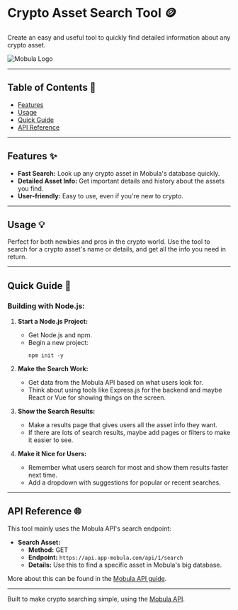 # Crypto Asset Search Tool 🪙

Create an easy and useful tool to quickly find detailed information about any crypto asset.

![Mobula Logo](https://i.imgur.com/YI8M066.png)

---

## Table of Contents 📖

- [Features](#features-)
- [Usage](#usage-)
- [Quick Guide](#quick-guide-)
- [API Reference](#api-reference-)

---

## Features ✨

- **Fast Search:** Look up any crypto asset in Mobula's database quickly.
- **Detailed Asset Info:** Get important details and history about the assets you find.
- **User-friendly:** Easy to use, even if you're new to crypto.

---

## Usage 💡

Perfect for both newbies and pros in the crypto world. Use the tool to search for a crypto asset's name or details, and get all the info you need in return.

---

## Quick Guide 🚀

### Building with Node.js:

1. **Start a Node.js Project:**
   - Get Node.js and npm.
   - Begin a new project:
     ```
     npm init -y
     ```

2. **Make the Search Work:**
   - Get data from the Mobula API based on what users look for.
   - Think about using tools like Express.js for the backend and maybe React or Vue for showing things on the screen.

3. **Show the Search Results:**
   - Make a results page that gives users all the asset info they want.
   - If there are lots of search results, maybe add pages or filters to make it easier to see.

4. **Make it Nice for Users:**
   - Remember what users search for most and show them results faster next time.
   - Add a dropdown with suggestions for popular or recent searches.

---

## API Reference 🌐

This tool mainly uses the Mobula API's search endpoint:

- **Search Asset:** 
  - **Method:** GET
  - **Endpoint:** `https://api.app-mobula.com/api/1/search`
  - **Details:** Use this to find a specific asset in Mobula's big database.

More about this can be found in the [Mobula API guide](https://developer.mobula.fi/reference/searchcryptodata).

---

Built to make crypto searching simple, using the [Mobula API](https://developer.mobula.fi/).
